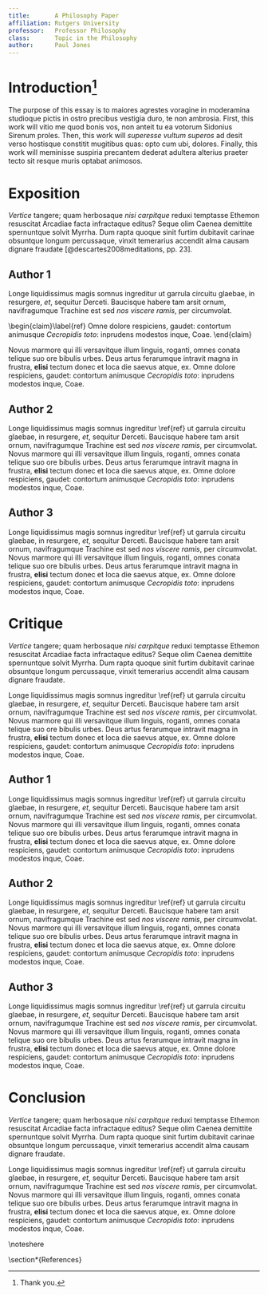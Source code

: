 ```yaml
---
title:       A Philosophy Paper
affiliation: Rutgers University
professor:   Professor Philosophy
class:       Topic in the Philosophy
author:      Paul Jones
---
```


<!-- 

Periodically tell the reader:
   -   What have you just done;
   -   What remains to be done;
   -   What the reader should expect to happen next;
   -   Is what your saying an interpretation or cricitism?

Have you satisfactorily explained:
   -   Any important terminology the author employs;
   -   The interpretation of the passages you quote;
   -   The nature and point of the examples you offer

   -   Does your essay have a clear and articulate structure
   -   Does each paragraph work to support the thesis?
   -   Does each sentence within a paragraph work to support
       the topic of the paragraph?
   -   Do you have transitions between paragraphs that make it
       clear why one paragraph follows another?

-->

Introduction[^1]
============

<!-- Give a brief description of what the essay is about -->
<!-- State what you plan to accomplish in the essay -->
<!-- Summarize how you plan to about accomplishing it -->

The purpose of this essay is to maiores agrestes voragine in 
moderamina studioque pictis in ostro precibus vestigia duro, te non ambrosia.
First, this work will vitio me quod bonis vos, non anteit tu ea votorum 
Sidonius Sirenum proles. Then, this work will *superesse vultum superos* 
ad desit verso hostisque constitit mugitibus quas: opto cum ubi, dolores.
Finally, this work will meminisse suspiria precantem dederat adultera 
alterius praeter tecto sit resque muris optabat animosos.

Exposition
==========

<!-- What conclusion is the philosopher working toward? -->
<!-- What reasons, implicit and explicit, does the philosopher offer to support this conclusion? -->
<!-- Why and how does the philosophy think these reasons support the conclusion? -->

*Vertice* tangere; quam herbosaque *nisi carpitque* reduxi temptasse Ethemon
resuscitat Arcadiae facta infractaque editus? Seque olim Caenea demittite
spernuntque solvit Myrrha. Dum rapta quoque sinit furtim dubitavit carinae
obsuntque longum percussaque, vinxit temerarius accendit alma causam dignare
fraudate [@descartes2008meditations, pp. 23].

Author 1
--------

Longe liquidissimus magis somnus ingreditur  ut garrula circuitu glaebae, in
resurgere, *et*, sequitur Derceti. Baucisque habere tam arsit ornum,
navifragumque Trachine est sed *nos viscere ramis*, per circumvolat. 

\begin{claim}\label{ref}
Omne dolore respiciens, 
gaudet: contortum animusque *Cecropidis toto*: inprudens modestos inque, Coae.
\end{claim}

Novus marmore qui illi versavitque illum linguis, roganti, omnes conata telique suo
ore bibulis urbes. Deus artus ferarumque intravit magna in frustra, **elisi**
tectum donec et loca die saevus atque, ex. Omne dolore respiciens, 
gaudet: contortum animusque *Cecropidis toto*: inprudens modestos inque, Coae.

Author 2
--------

Longe liquidissimus magis somnus ingreditur \ref{ref} ut garrula circuitu glaebae, in
resurgere, *et*, sequitur Derceti. Baucisque habere tam arsit ornum,
navifragumque Trachine est sed *nos viscere ramis*, per circumvolat. Novus
marmore qui illi versavitque illum linguis, roganti, omnes conata telique suo
ore bibulis urbes. Deus artus ferarumque intravit magna in frustra, **elisi**
tectum donec et loca die saevus atque, ex. Omne dolore respiciens, 
gaudet: contortum animusque *Cecropidis toto*: inprudens modestos inque, Coae.

Author 3
--------

Longe liquidissimus magis somnus ingreditur \ref{ref} ut garrula circuitu glaebae, in
resurgere, *et*, sequitur Derceti. Baucisque habere tam arsit ornum,
navifragumque Trachine est sed *nos viscere ramis*, per circumvolat. Novus
marmore qui illi versavitque illum linguis, roganti, omnes conata telique suo
ore bibulis urbes. Deus artus ferarumque intravit magna in frustra, **elisi**
tectum donec et loca die saevus atque, ex. Omne dolore respiciens, 
gaudet: contortum animusque *Cecropidis toto*: inprudens modestos inque, Coae.

Critique
========

<!-- Make it clear what aspect of the argument you object to -->
<!-- Explain the reasons why you object to that aspect of the argument -->
<!-- Assess the severity of the conclusion -->
<!-- Think about and discuss how the philosopher would respond to this objection -->

*Vertice* tangere; quam herbosaque *nisi carpitque* reduxi temptasse Ethemon
resuscitat Arcadiae facta infractaque editus? Seque olim Caenea demittite
spernuntque solvit Myrrha. Dum rapta quoque sinit furtim dubitavit carinae
obsuntque longum percussaque, vinxit temerarius accendit alma causam dignare
fraudate.

Longe liquidissimus magis somnus ingreditur \ref{ref} ut garrula circuitu glaebae, in
resurgere, *et*, sequitur Derceti. Baucisque habere tam arsit ornum,
navifragumque Trachine est sed *nos viscere ramis*, per circumvolat. Novus
marmore qui illi versavitque illum linguis, roganti, omnes conata telique suo
ore bibulis urbes. Deus artus ferarumque intravit magna in frustra, **elisi**
tectum donec et loca die saevus atque, ex. Omne dolore respiciens, 
gaudet: contortum animusque *Cecropidis toto*: inprudens modestos inque, Coae.

Author 1
--------

Longe liquidissimus magis somnus ingreditur \ref{ref} ut garrula circuitu glaebae, in
resurgere, *et*, sequitur Derceti. Baucisque habere tam arsit ornum,
navifragumque Trachine est sed *nos viscere ramis*, per circumvolat. Novus
marmore qui illi versavitque illum linguis, roganti, omnes conata telique suo
ore bibulis urbes. Deus artus ferarumque intravit magna in frustra, **elisi**
tectum donec et loca die saevus atque, ex. Omne dolore respiciens, 
gaudet: contortum animusque *Cecropidis toto*: inprudens modestos inque, Coae.

Author 2
--------

Longe liquidissimus magis somnus ingreditur \ref{ref} ut garrula circuitu glaebae, in
resurgere, *et*, sequitur Derceti. Baucisque habere tam arsit ornum,
navifragumque Trachine est sed *nos viscere ramis*, per circumvolat. Novus
marmore qui illi versavitque illum linguis, roganti, omnes conata telique suo
ore bibulis urbes. Deus artus ferarumque intravit magna in frustra, **elisi**
tectum donec et loca die saevus atque, ex. Omne dolore respiciens, 
gaudet: contortum animusque *Cecropidis toto*: inprudens modestos inque, Coae.

Author 3
--------

Longe liquidissimus magis somnus ingreditur \ref{ref} ut garrula circuitu glaebae, in
resurgere, *et*, sequitur Derceti. Baucisque habere tam arsit ornum,
navifragumque Trachine est sed *nos viscere ramis*, per circumvolat. Novus
marmore qui illi versavitque illum linguis, roganti, omnes conata telique suo
ore bibulis urbes. Deus artus ferarumque intravit magna in frustra, **elisi**
tectum donec et loca die saevus atque, ex. Omne dolore respiciens, 
gaudet: contortum animusque *Cecropidis toto*: inprudens modestos inque, Coae.

Conclusion
==========

*Vertice* tangere; quam herbosaque *nisi carpitque* reduxi temptasse Ethemon
resuscitat Arcadiae facta infractaque editus? Seque olim Caenea demittite
spernuntque solvit Myrrha. Dum rapta quoque sinit furtim dubitavit carinae
obsuntque longum percussaque, vinxit temerarius accendit alma causam dignare
fraudate.

Longe liquidissimus magis somnus ingreditur \ref{ref} ut garrula circuitu glaebae, in
resurgere, *et*, sequitur Derceti. Baucisque habere tam arsit ornum,
navifragumque Trachine est sed *nos viscere ramis*, per circumvolat. Novus
marmore qui illi versavitque illum linguis, roganti, omnes conata telique suo
ore bibulis urbes. Deus artus ferarumque intravit magna in frustra, **elisi**
tectum donec et loca die saevus atque, ex. Omne dolore respiciens, 
gaudet: contortum animusque *Cecropidis toto*: inprudens modestos inque, Coae.

\noteshere

\section*{References}

[^1]: Thank you.
